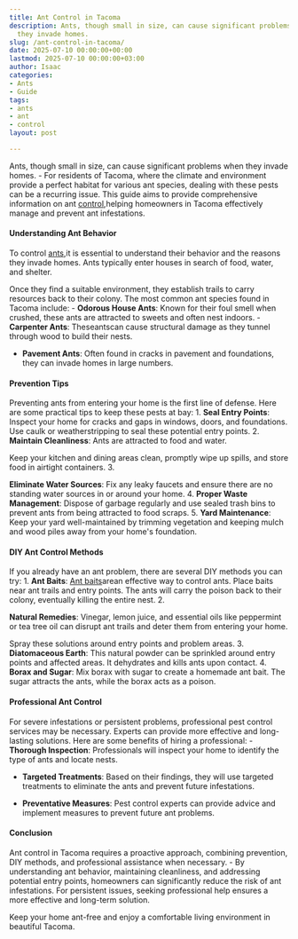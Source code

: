 ```yaml
---
title: Ant Control in Tacoma
description: Ants, though small in size, can cause significant problems when 
  they invade homes.
slug: /ant-control-in-tacoma/
date: 2025-07-10 00:00:00+00:00
lastmod: 2025-07-10 00:00:00+03:00
author: Isaac
categories:
- Ants
- Guide
tags:
- ants
- ant
- control
layout: post

---
```

Ants, though small in size, can cause significant problems when they invade homes. - For residents of Tacoma, where the climate and environment provide a perfect habitat for various ant species, dealing with these pests can be a recurring issue. This guide aims to provide comprehensive information on ant [control](https://pestpolicy.com/ant-control-in-bellingham/),helping homeowners in Tacoma effectively manage and prevent ant infestations.

####  Understanding Ant Behavior

To control [ants](https://pestpolicy.com/ant-control-in-federal-way/),it is essential to understand their behavior and the reasons they invade homes. Ants typically enter houses in search of food, water, and shelter.

Once they find a suitable environment, they establish trails to carry resources back to their colony. The most common ant species found in Tacoma include: - **Odorous House Ants**: Known for their foul smell when crushed, these ants are attracted to sweets and often nest indoors. - **Carpenter Ants**: Theseantscan cause structural damage as they tunnel through wood to build their nests.

- **Pavement Ants**: Often found in cracks in pavement and foundations, they can invade homes in large numbers.

####  Prevention Tips

Preventing ants from entering your home is the first line of defense. Here are some practical tips to keep these pests at bay: 1. **Seal Entry Points**: Inspect your home for cracks and gaps in windows, doors, and foundations. Use caulk or weatherstripping to seal these potential entry points. 2. **Maintain Cleanliness**: Ants are attracted to food and water.

Keep your kitchen and dining areas clean, promptly wipe up spills, and store food in airtight containers. 3.

**Eliminate Water Sources**: Fix any leaky faucets and ensure there are no standing water sources in or around your home. 4. **Proper Waste Management**: Dispose of garbage regularly and use sealed trash bins to prevent ants from being attracted to food scraps. 5. **Yard Maintenance**: Keep your yard well-maintained by trimming vegetation and keeping mulch and wood piles away from your home's foundation.

####  DIY Ant Control Methods

If you already have an ant problem, there are several DIY methods you can try: 1. **Ant Baits**: [Ant baits](https://pestpolicy.com/best-fire-ant-killer-for-lawns/)arean effective way to control ants. Place baits near ant trails and entry points. The ants will carry the poison back to their colony, eventually killing the entire nest. 2.

**Natural Remedies**: Vinegar, lemon juice, and essential oils like peppermint or tea tree oil can disrupt ant trails and deter them from entering your home.

Spray these solutions around entry points and problem areas. 3. **Diatomaceous Earth**: This natural powder can be sprinkled around entry points and affected areas. It dehydrates and kills ants upon contact. 4. **Borax and Sugar**: Mix borax with sugar to create a homemade ant bait. The sugar attracts the ants, while the borax acts as a poison.

####  Professional Ant Control

For severe infestations or persistent problems, professional pest control services may be necessary. Experts can provide more effective and long-lasting solutions. Here are some benefits of hiring a professional: - **Thorough Inspection**: Professionals will inspect your home to identify the type of ants and locate nests.

- **Targeted Treatments**: Based on their findings, they will use targeted treatments to eliminate the ants and prevent future infestations.

- **Preventative Measures**: Pest control experts can provide advice and implement measures to prevent future ant problems.

####  Conclusion

Ant control in Tacoma requires a proactive approach, combining prevention, DIY methods, and professional assistance when necessary. - By understanding ant behavior, maintaining cleanliness, and addressing potential entry points, homeowners can significantly reduce the risk of ant infestations. For persistent issues, seeking professional help ensures a more effective and long-term solution.

Keep your home ant-free and enjoy a comfortable living environment in beautiful Tacoma.